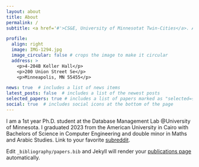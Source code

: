 ```yaml
---
layout: about
title: About
permalink: /
subtitle: <a href='#'>CS&E, University of Minnesotat Twin-Cities</a>. Address. Contacts. Moto. Etc.

profile:
  align: right
  image: IMG-1294.jpg
  image_circular: false # crops the image to make it circular
  address: >
    <p>4-204B Keller Hall</p>
    <p>200 Union Street Se</p>
    <p>Minneapolis, MN 55455</p>

news: true  # includes a list of news items
latest_posts: false  # includes a list of the newest posts
selected_papers: true # includes a list of papers marked as "selected={true}"
social: true  # includes social icons at the bottom of the page
---
```


I am a 1st year Ph.D. student at the Database Management Lab @University of Minnesota. I graduated 2023 from the American University in Cairo with Bachelors of Science in Computer Engineering and double minor in Maths and Arabic Studies. Link to your favorite [subreddit](http://reddit.com). 

Edit `_bibliography/papers.bib` and Jekyll will render your [publications page](/al-folio/publications/) automatically.

